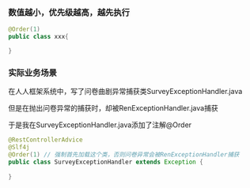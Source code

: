 
### 数值越小，优先级越高，越先执行

```java
@Order(1)
public class xxx{

}
```


### 实际业务场景

在人人框架系统中，写了问卷曲剧异常捕获类SurveyExceptionHandler.java

但是在抛出问卷异常的捕获时，却被RenExceptionHandler.java捕获

于是我在SurveyExceptionHandler.java添加了注解@Order

```java
@RestControllerAdvice
@Slf4j
@Order(1) // 强制首先加载这个类，否则问卷异常会被RenExceptionHandler捕获
public class SurveyExceptionHandler extends Exception {
    
}
```
